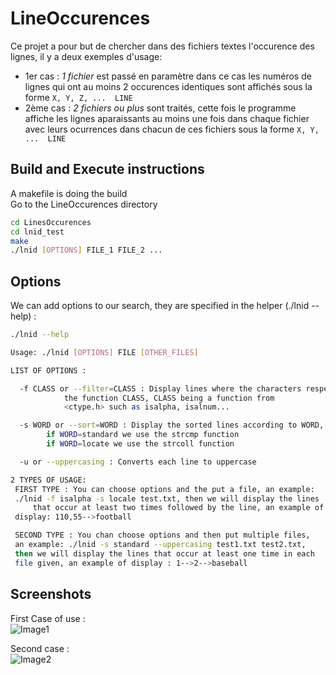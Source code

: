 # LineOccurences
Ce projet a pour but de chercher dans des fichiers textes l'occurence des lignes, il y a deux exemples d'usage:
- 1er cas :  *1 fichier* est passé en paramètre dans ce cas les numéros de lignes qui ont au moins 2 occurences identiques sont affichés sous la forme ```X, Y, Z, ...  LINE```
- 2ème cas : *2 fichiers ou plus* sont traités, cette fois le programme affiche les lignes aparaissants au moins une fois dans chaque fichier avec leurs ocurrences dans chacun de ces fichiers sous la forme ```X, Y, ...  LINE```

## Build and Execute instructions
A makefile is doing the build  
Go to the LineOccurences directory
```bash
cd LinesOccurences
cd lnid_test
make
./lnid [OPTIONS] FILE_1 FILE_2 ...
```
## Options
We can add options to our search, they are specified in the helper (./lnid --help) :  
```bash
./lnid --help

Usage: ./lnid [OPTIONS] FILE [OTHER_FILES]

LIST OF OPTIONS :

  -f CLASS or --filter=CLASS : Display lines where the characters respect
            the function CLASS, CLASS being a function from
            <ctype.h> such as isalpha, isalnum...

  -s WORD or --sort=WORD : Display the sorted lines according to WORD,
        if WORD=standard we use the strcmp function
        if WORD=locate we use the strcoll function

  -u or --uppercasing : Converts each line to uppercase

2 TYPES OF USAGE:
 FIRST TYPE : You can choose options and the put a file, an example:
 ./lnid -f isalpha -s locale test.txt, then we will display the lines
     that occur at least two times followed by the line, an example of
 display: 110,55-->football

 SECOND TYPE : You chan choose options and then put multiple files, 
 an example: ./lnid -s standard --uppercasing test1.txt test2.txt, 
 then we will display the lines that occur at least one time in each 
 file given, an example of display : 1-->2-->baseball
```
## Screenshots
First Case of use :  
![Image1](https://github.com/gorimaaa/occurences_lignes/assets/136479651/61dcb579-9a1b-4cbf-ac02-388072d16229)

Second case :  
![Image2](https://github.com/gorimaaa/occurences_lignes/assets/136479651/249dbd97-4ba1-4a7f-990e-6b43e599a0df)
